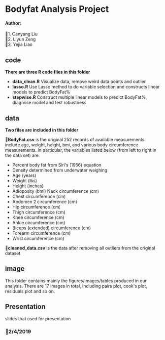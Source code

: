 # Bodyfat Analysis Project
#### **Author:**     
:boy:1. Canyang Liu    
:girl:2. Liyun Zeng  
:boy:3. Yejia Liao  

## **code**
**There are three R code files in this folder**
- **data_clean.R** Visualize data, remove weird data points and outlier
- **lasso.R**      Use Lasso method to do variable selection and constructs linear models to predict BodyFat%
- **stepwise.R**   Construct multiple linear models to predict BodyFat%, diagnose model and test robustness


## **data**
**Two filse are included in this folder**


:green_book:**BodyFat.csv** is the original 252 records of available measurements include age, weight, height, bmi, and various body circumference measurements. In particular, the variables listed below (from left to right in the data set) are:

- Percent body fat from Siri's (1956) equation
- Density determined from underwater weighing
- Age (years)
- Weight (lbs)
- Height (inches)
- Adioposity (bmi) Neck circumference (cm)
- Chest circumference (cm)
- Abdomen 2 circumference (cm)
- Hip circumference (cm)
- Thigh circumference (cm)
- Knee circumference (cm)
- Ankle circumference (cm)
- Biceps (extended) circumference (cm)
- Forearm circumference (cm)
- Wrist circumference (cm)


:green_book:**cleaned_data.csv** is the data after removing all outliers from the original dataset

## **image**
This folder contains mainly the figures/images/tables produced in our analysis. There are 17 images in total, including pairs plot, cook's plot, residuals plot and so on.


## **Presentation**
slides that used for presentation



### :date:2/4/2019
